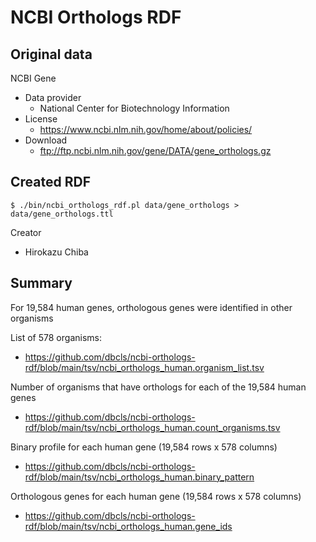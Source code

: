 # NCBI Orthologs RDF

## Original data

NCBI Gene

* Data provider
  * National Center for Biotechnology Information
* License
  * https://www.ncbi.nlm.nih.gov/home/about/policies/
* Download
  * ftp://ftp.ncbi.nlm.nih.gov/gene/DATA/gene_orthologs.gz

## Created RDF

```
$ ./bin/ncbi_orthologs_rdf.pl data/gene_orthologs > data/gene_orthologs.ttl
```

Creator
* Hirokazu Chiba

## Summary

For 19,584 human genes, orthologous genes were identified in other organisms

List of 578 organisms:
* https://github.com/dbcls/ncbi-orthologs-rdf/blob/main/tsv/ncbi_orthologs_human.organism_list.tsv

Number of organisms that have orthologs for each of the 19,584 human genes
* https://github.com/dbcls/ncbi-orthologs-rdf/blob/main/tsv/ncbi_orthologs_human.count_organisms.tsv

Binary profile for each human gene (19,584 rows x 578 columns)
* https://github.com/dbcls/ncbi-orthologs-rdf/blob/main/tsv/ncbi_orthologs_human.binary_pattern

Orthologous genes for each human gene (19,584 rows x 578 columns)
* https://github.com/dbcls/ncbi-orthologs-rdf/blob/main/tsv/ncbi_orthologs_human.gene_ids

